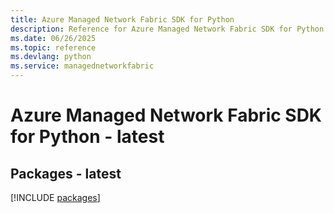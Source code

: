 ```yaml
---
title: Azure Managed Network Fabric SDK for Python
description: Reference for Azure Managed Network Fabric SDK for Python
ms.date: 06/26/2025
ms.topic: reference
ms.devlang: python
ms.service: managednetworkfabric
---
```

# Azure Managed Network Fabric SDK for Python - latest
## Packages - latest
[!INCLUDE [packages](managed-network-fabric-index.md)]